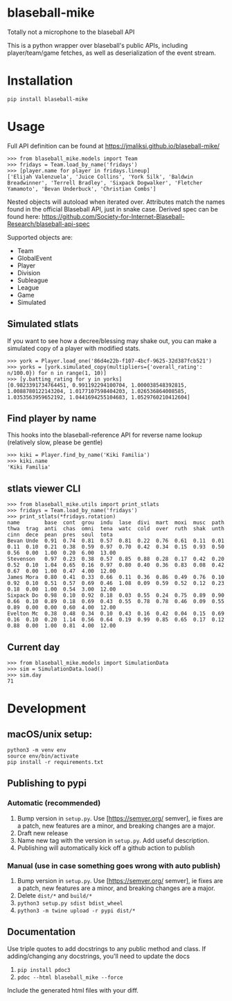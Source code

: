 # blaseball-mike
Totally not a microphone to the blaseball API

This is a python wrapper over blaseball's public APIs, including player/team/game fetches, as well as deserialization of the event stream.

# Installation

`pip install blaseball-mike`


# Usage

Full API definition can be found at https://jmaliksi.github.io/blaseball-mike/

```
>>> from blaseball_mike.models import Team
>>> fridays = Team.load_by_name('fridays')
>>> [player.name for player in fridays.lineup]
['Elijah Valenzuela', 'Juice Collins', 'York Silk', 'Baldwin Breadwinner', 'Terrell Bradley', 'Sixpack Dogwalker', 'Fletcher Yamamoto', 'Bevan Underbuck', 'Christian Combs']
```

Nested objects will autoload when iterated over. Attributes match the names found in the official Blaseball API, just in snake case. Derived spec can be found here: https://github.com/Society-for-Internet-Blaseball-Research/blaseball-api-spec

Supported objects are:
- Team
- GlobalEvent
- Player
- Division
- Subleague
- League
- Game
- Simulated

## Simulated stlats
If you want to see how a decree/blessing may shake out, you can make a simulated copy of a player with modified stats.
```
>>> york = Player.load_one('86d4e22b-f107-4bcf-9625-32d387fcb521')
>>> yorks = [york.simulated_copy(multipliers={'overall_rating': n/100.0}) for n in range(1, 10)]
>>> [y.batting_rating for y in yorks]
[0.9823391734764451, 0.991192294100704, 1.000038548392815, 1.0088780122143204, 1.0177107598404203, 1.026536864008585, 1.0353563959652192, 1.0441694255104683, 1.0529760210412604]
```

## Find player by name
This hooks into the blaseball-reference API for reverse name lookup (relatively slow, please be gentle)
```
>>> kiki = Player.find_by_name('Kiki Familia')
>>> kiki.name
'Kiki Familia'
```

## stlats viewer CLI
```
>>> from blaseball_mike.utils import print_stlats
>>> fridays = Team.load_by_name('fridays')
>>> print_stlats(*fridays.rotation)
name        base  cont  grou  indu  lase  divi  mart  moxi  musc  path  thwa  trag  anti  chas  omni  tena  watc  cold  over  ruth  shak  unth  cinn  dece  pean  pres  soul  tota
Bevan Unde  0.91  0.74  0.81  0.57  0.81  0.22  0.76  0.61  0.11  0.01  0.11  0.10  0.21  0.38  0.59  0.97  0.70  0.42  0.34  0.15  0.93  0.50  0.56  0.00  1.00  0.20  6.00  13.00
Stevenson   0.97  0.23  0.38  0.57  0.85  0.88  0.28  0.17  0.42  0.20  0.52  0.10  1.04  0.65  0.16  0.97  0.80  0.40  0.36  0.83  0.08  0.42  0.67  0.00  1.00  0.47  4.00  12.00
James Mora  0.80  0.41  0.33  0.66  0.11  0.36  0.86  0.49  0.76  0.10  0.92  0.10  0.51  0.57  0.69  0.46  1.08  0.09  0.59  0.52  0.12  0.23  0.18  0.00  1.00  0.54  3.00  12.00
Sixpack Do  0.98  0.10  0.92  0.18  0.03  0.55  0.24  0.75  0.89  0.90  0.66  0.10  0.89  0.18  0.69  0.43  0.55  0.78  0.78  0.46  0.09  0.55  0.89  0.00  0.00  0.60  4.00  12.00
Evelton Mc  0.38  0.48  0.34  0.10  0.43  0.16  0.42  0.04  0.15  0.69  0.16  0.10  0.20  1.14  0.56  0.64  0.19  0.99  0.85  0.65  0.17  0.12  0.88  0.00  1.00  0.81  4.00  12.00
```

## Current day
```
>>> from blaseball_mike.models import SimulationData
>>> sim = SimulationData.load()
>>> sim.day
71
```

# Development

## macOS/unix setup:

```
python3 -m venv env
source env/bin/activate
pip install -r requirements.txt
```

## Publishing to pypi
### Automatic (recommended)
1. Bump version in `setup.py`. Use [https://semver.org/ semver], ie fixes are a patch, new features are a minor, and breaking changes are a major.
2. Draft new release
3. Name new tag with the version in `setup.py`. Add useful description.
4. Publishing will automatically kick off a github action to publish

### Manual (use in case something goes wrong with auto publish)
1. Bump version in `setup.py`. Use [https://semver.org/ semver], ie fixes are a patch, new features are a minor, and breaking changes are a major.
2. Delete `dist/*` and `build/*`
3. `python3 setup.py sdist bdist_wheel`
4. `python3 -m twine upload -r pypi dist/*`

## Documentation
Use triple quotes to add docstrings to any public method and class. If adding/changing any docstrings, you'll need to update the docs
1. `pip install pdoc3`
2. `pdoc --html blaseball_mike --force`

Include the generated html files with your diff.

